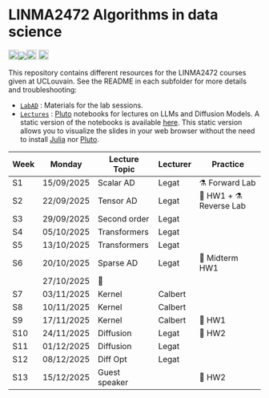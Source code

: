 # LINMA2472 Algorithms in data science

[<img src="https://plutojl.org/assets/favicon.svg" height="20"/>![](https://img.shields.io/badge/Notebooks-View-blue.svg)<img src="https://plutojl.org/assets/favicon.svg" height="20"/>](https://blegat.github.io/LINMA2472/)
[<img src="https://upload.wikimedia.org/wikipedia/commons/7/72/UCLouvain_logo.svg" height="20"/>](https://uclouvain.be/en-cours-2024-linma2472)
[<img src="https://upload.wikimedia.org/wikipedia/commons/c/c6/Moodle-logo.svg" height="16"/>](https://moodle.uclouvain.be/enrol/index.php?id=1189)

This repository contains different resources for the LINMA2472 courses given at UCLouvain.
See the README in each subfolder for more details and troubleshooting:

* [`LabAD`](LabAD) : Materials for the lab sessions.
* [`Lectures`](Lectures) : [Pluto](https://plutojl.org/) notebooks for lectures on LLMs and Diffusion Models. A static version of the notebooks is available [here](https://blegat.github.io/LINMA2472/). This static version allows you to visualize the slides in your web browser without the need to install [Julia](https://julialang.org/) nor [Pluto](https://plutojl.org/).

| Week  | Monday     | Lecture Topic | Lecturer |       Practice         |
|-------|------------|---------------|----------|------------------------|
| S1    | 15/09/2025 | Scalar AD     | Legat    | ⚗️ Forward Lab         |
| S2    | 22/09/2025 | Tensor AD     | Legat    | 🚀 HW1 + ️⚗ Reverse Lab |
| S3    | 29/09/2025 | Second order  | Legat    |                        |
| S4    | 05/10/2025 | Transformers  | Legat    |                        |
| S5    | 13/10/2025 | Transformers  | Legat    |                        |
| S6    | 20/10/2025 | Sparse AD     | Legat    | 💬 Midterm HW1         |
|       | 27/10/2025 | 🎃            |          |                        |
| S7    | 03/11/2025 | Kernel        | Calbert  |                        |
| S8    | 10/11/2025 | Kernel        | Calbert  |                        |
| S9    | 17/11/2025 | Kernel        | Calbert  | 🏁 HW1                 |
| S10   | 24/11/2025 | Diffusion     | Legat    | 🚀 HW2                 |
| S11   | 01/12/2025 | Diffusion     | Legat    |                        |
| S12   | 08/12/2025 | Diff Opt      | Legat    |                        |
| S13   | 15/12/2025 | Guest speaker |          | 🏁 HW2                 |

